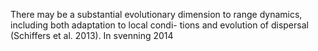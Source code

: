 There may be a substantial evolutionary dimension to range dynamics, including both adaptation to local condi- tions and evolution of dispersal (Schiffers et al. 2013). In svenning 2014